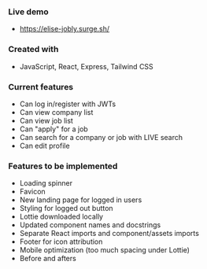 ### Live demo
- https://elise-jobly.surge.sh/

### Created with
- JavaScript, React, Express, Tailwind CSS

### Current features
- Can log in/register with JWTs
- Can view company list
- Can view job list
- Can "apply" for a job
- Can search for a company or job with LIVE search
- Can edit profile

### Features to be implemented
- Loading spinner
- Favicon
- New landing page for logged in users
- Styling for logged out button
- Lottie downloaded locally
- Updated component names and docstrings
- Separate React imports and component/assets imports
- Footer for icon attribution
- Mobile optimization (too much spacing under Lottie)
- Before and afters